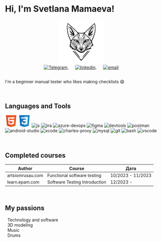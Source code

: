 # Hi, I'm Svetlana Mamaeva!


<p align="center">
<a href="#">
    <img width="150" src="https://raw.githubusercontent.com/zerda514/zerda514/main/zerda514.png" alt="Logo" />
  </a>
</p>

<p align="center" target="_blank" style="margin: -20px 0 30px">
  <a href="https://t.me/zerda514" target="_blank" style='margin-right:10px'>
    <img align="center" src="https://uxwing.com/wp-content/themes/uxwing/download/brands-and-social-media/telegram-black-icon.png" alt="Telegram" height="22px" width="22px" />
  </a>
  &nbsp;&nbsp;
  <a href="#" target="_blank" style='margin-right:10px'>
    <img align="center" src="https://www.svgrepo.com/show/353184/linkedin-with-circle.svg" alt="linkedin" height="22px" width="22px" />
  </a>
  &nbsp;&nbsp;
  <a href="mailto:zerda514@gmail.com" target="_blank">
    <img align="center" src="https://uxwing.com/wp-content/themes/uxwing/download/communication-chat-call/email-round-solid-icon.png" alt="email" height="22px" width="22px" />
  </a>
</p>



I'm a beginner manual tester who likes making checklists 😄

 &nbsp;

## Languages and Tools

<div>
    <img src="https://raw.githubusercontent.com/devicons/devicon/1119b9f84c0290e0f0b38982099a2bd027a48bf1/icons/html5/html5-original.svg" title="html5" alt="jira" width="40" height="40"/>
    <img src="https://raw.githubusercontent.com/devicons/devicon/1119b9f84c0290e0f0b38982099a2bd027a48bf1/icons/css3/css3-original.svg" title="html5" alt="css3" width="40" height="40"/>
    <img src="https://cdn.jsdelivr.net/gh/devicons/devicon/icons/javascript/javascript-original.svg" title="html5" alt="js" width="40" height="40"/>
    <img src="https://cdn.jsdelivr.net/gh/devicons/devicon/icons/jira/jira-original.svg" title="jira" alt="jira" width="40" height="40"/>
    <img src="https://www.svgrepo.com/show/448271/azure-devops.svg" title="azure-devops" alt="azure-devops" width="40" height="40"/>
    <img src="https://cdn.jsdelivr.net/gh/devicons/devicon/icons/figma/figma-original.svg" title="figma" alt="figma" width="40" height="40"/>
    <img src="https://d33wubrfki0l68.cloudfront.net/38b5c953a4667366685d55db55d057c86db1fc54/a0fdc/static/acae6b24d940347661ca901ea07f47c1/chrome-dev-logo-icon.png" title="devtools" alt="devtools" width="40" height="40"/>
    <img src="https://seeklogo.com/images/P/postman-logo-0087CA0D15-seeklogo.com.png" title="postman" alt="postman" width="40" height="40"/>
    <img src="https://cdn.jsdelivr.net/gh/devicons/devicon/icons/androidstudio/androidstudio-original.svg" title="android-studio" alt="android-studio" width="40" height="40"/>
    <img src="https://cdn.jsdelivr.net/gh/devicons/devicon/icons/xcode/xcode-original.svg" title="xcode" alt="xcode" width="40" height="40"/>
    <img src="https://cdn.icon-icons.com/icons2/3053/PNG/512/charles_proxy_macos_bigsur_icon_190302.png" title="charles-proxy" alt="charles-proxy" width="40" height="40"/>
    <img src="https://cdn.jsdelivr.net/gh/devicons/devicon/icons/mysql/mysql-original.svg" title="mysql" alt="mysql" width="40" height="40"/>
    <img src="https://cdn.jsdelivr.net/gh/devicons/devicon/icons/git/git-original.svg" title="git" alt="git" width="40" height="40"/>
    <img src="https://upload.wikimedia.org/wikipedia/commons/thumb/4/4b/Bash_Logo_Colored.svg/1024px-Bash_Logo_Colored.svg.png?20180723054350" title="bash" alt="bash" width="40" height="40"/>
    <img src="https://cdn.jsdelivr.net/gh/devicons/devicon/icons/vscode/vscode-original.svg" title="vscode" alt="vscode" width="40" height="40"/>
</div>

 &nbsp;&nbsp;

## Completed courses

| Author                           |Course                               | Дата              |
| ---------------------------------|-------------------------------------|-------------------|
| artsiomrusau.com                 | Functional software testing         | 10/2023 - 11/2023 |
| learn.epam.com                   | Software Testing Introduction       | 12/2023 - 

 &nbsp;&nbsp;

## My passions

<p>
    &nbsp; Technology and software <br>
    &nbsp; 3D modeling <br>
    &nbsp; Music <br>
    &nbsp; Drums <br>
</p>